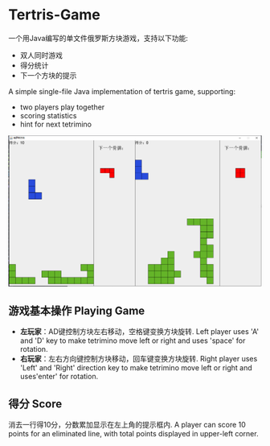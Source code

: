 # Tertris-Game
一个用Java编写的单文件俄罗斯方块游戏，支持以下功能:
- 双人同时游戏
- 得分统计
- 下一个方块的提示

A simple single-file Java implementation of tertris game, supporting: 
- two players play together
- scoring statistics
- hint for next tetrimino

![](resources/Tertris.png)

## 游戏基本操作 Playing Game
- **左玩家**：AD键控制方块左右移动，空格键变换方块旋转. Left player uses 'A' and 'D' key to make tetrimino move left or right and uses 'space' for rotation.
- **右玩家**：左右方向键控制方块移动，回车键变换方块旋转. Right player uses 'Left' and 'Right' direction key to make tetrimino move left or right and uses'enter' for rotation.

## 得分 Score
消去一行得10分，分数累加显示在左上角的提示框内. A player can score 10 points for an eliminated line, with total points displayed in upper-left corner.
